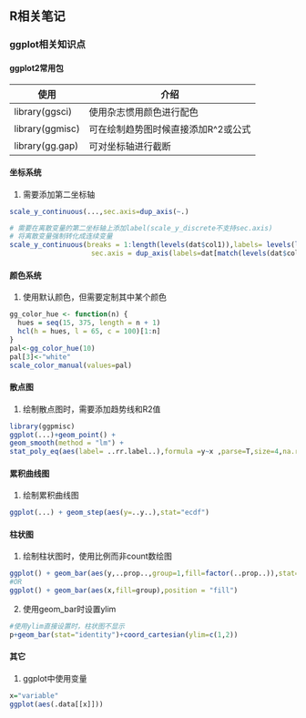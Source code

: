 ## R相关笔记


### ggplot相关知识点
#### ggplot2常用包

| 使用            | 介绍                                |
| --------------- | ----------------------------------- |
| library(ggsci)  | 使用杂志惯用颜色进行配色            |
| library(ggmisc) | 可在绘制趋势图时候直接添加R^2或公式 |
| library(gg.gap) | 可对坐标轴进行截断                  |

#### 坐标系统

1. 需要添加第二坐标轴
  ```R
  scale_y_continuous(...,sec.axis=dup_axis(~.)

  # 需要在离散变量的第二坐标轴上添加label(scale_y_discrete不支持sec.axis)
  # 将离散变量强制转化成连续变量
  scale_y_continuous(breaks = 1:length(levels(dat$col1)),labels= levels(levels(dat$col1)),
                      sec.axis = dup_axis(labels=dat[match(levels(dat$col1),dat$col1),]$col2))
  ```

#### 颜色系统
1. 使用默认颜色，但需要定制其中某个颜色
  ```R
  gg_color_hue <- function(n) {
    hues = seq(15, 375, length = n + 1)
    hcl(h = hues, l = 65, c = 100)[1:n]
  }
  pal<-gg_color_hue(10)
  pal[3]<-"white"
  scale_color_manual(values=pal)
  ```

#### 散点图

1. 绘制散点图时，需要添加趋势线和R2值
  ```R
  library(ggpmisc)
  ggplot(...)+geom_point() +
  geom_smooth(method = "lm") +
  stat_poly_eq(aes(label= ..rr.label..),formula =y~x ,parse=T,size=4,na.rm=T)
  ```

#### 累积曲线图

1. 绘制累积曲线图
  ```R
  ggplot(...) + geom_step(aes(y=..y..),stat="ecdf") 
  ```

#### 柱状图

1. 绘制柱状图时，使用比例而非count数绘图
  ```R
  ggplot() + geom_bar(aes(y,..prop..,group=1,fill=factor(..prop..)),stat="count",show.legend=F)
  #OR
  ggplot() + geom_bar(aes(x,fill=group),position = "fill")
  ```

2. 使用geom_bar时设置ylim
  ```R
  #使用ylim直接设置时，柱状图不显示
  p+geom_bar(stat="identity")+coord_cartesian(ylim=c(1,2))
  ```

#### 其它

1. ggplot中使用变量
  ```R
  x="variable"
  ggplot(aes(.data[[x]]))
  ```
